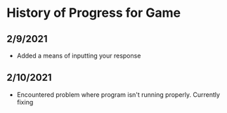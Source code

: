 # History of Progress for Game

## 2/9/2021
  - Added a means of inputting your response

## 2/10/2021
  - Encountered problem where program isn't running properly. Currently fixing
